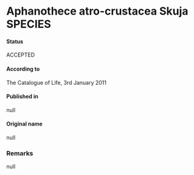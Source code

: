 # Aphanothece atro-crustacea Skuja SPECIES

#### Status
ACCEPTED

#### According to
The Catalogue of Life, 3rd January 2011

#### Published in
null

#### Original name
null

### Remarks
null